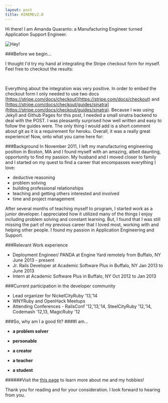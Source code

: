 ```yaml
---
layout: post
title: HIREMEv2.0
---
```


Hi there! I am Amanda Quaranto: a Manufacturing Engineer turned Application Support Engineer.

![Hey!](http://howstuffworks.files.wordpress.com/2011/08/panda4.jpg)

###Before we begin...

I thought I'd try my hand at integrating the Stripe checkout form for myself. Feel free to checkout the results: <br /><form action="http://young-ravine-2763.herokuapp.com/charge" method="post" style="text-align:center">
    <script
        src="https://checkout.stripe.com/checkout.js" class="stripe-button"
        data-key="pk_test_REiRXJkBrkRnp8Nn7YdHN7cb" 
        data-amount="0099"
        data-name="HIREMEv2.0"
        data-description="Blog Post : $0.99"
        data-image="https://fbcdn-sphotos-h-a.akamaihd.net/hphotos-ak-xpf1/t31.0-8/10285142_10100871048204455_9142044647718762879_o.jpg"
        data-allow-remember-me="false">
      </script>
</form>	
<br />

 Everything about the integration was very positive. In order to embed the checkout form I only needed to use two docs [https://stripe.com/docs/checkout](https://stripe.com/docs/checkout) and [https://stripe.com/docs/checkout/guides/sinatra](https://stripe.com/docs/checkout/guides/sinatra). Because I was using Jekyll and Github Pages for this post, I needed a small sinatra backend to deal with the POST. I was pleasantly surprised how well written and easy to follow the guides were. The only thing I would add is a short comment about git as it is a requirement for heroku. Overall, it was a really great experience! Now, onto what you came here for:

###Background
In November 2011, I left my manufacturing engineering position in Boston, MA and I found myself with an amazing, albeit daunting, opportunity to find my passion. My husband and I moved closer to family and I started on my quest to find a career that encompasses everything I love:

* deductive reasoning
* problem solving
* building professional relationships
* teaching and getting others interested and involved  
* time and project management

After several months of teaching myself to program, I started work as a junior developer. I appreciated how it utilized many of the things I enjoy including problem solving and constant learning. But, I found that I was still missing the part of my previous career that I loved most, working with and helping other people. I found my passion in Application Engineering and Support.

###Relevant Work experience

* Deployment Engineer/ PANDA at Engine Yard remotely from Buffalo, NY June 2013 - present
* Jr. Rails Developer at Academic Software Plus in Buffalo, NY Jan 2013 to June 2013
* Intern at Academic Software Plus in Buffalo, NY Oct 2012 to Jan 2013

###Current participation in the developer community

* Lead organizer for NickelCityRuby '13,'14
* WNYRuby and OpenHack Meetups
* Attending Conferences - RailsConf '12,'13,'14, SteelCityRuby '12,'14, Codemash '12,13, MagicRuby '12

###So, why am I a good fit?
####I am...

* **a problem solver**

<!-- As a manufacturing engineer one of my primary functions was "problem solver". This included customer/supplier issues, design problems, and machine programming and maintenance.

This was further improved while working as a deployment engineer. I spent most of my workday helping new customers get comfortable with the platform. This was done over live chat as well as through skype and email communication.
 -->
* **personable**

<!-- In my final year at RIT, I worked on a capstone project with my entire senior class (11 people). I was selected to be the voice of my capstone group. I presented both our midterm and final presentations to faculty, including the head of the department.

At Engine Yard, I spend much of my time speaking with customers. I always do my very best to make sure the customer has everything they need to be successful. -->

* **a creator** 

<!-- I have been spending 

I have been a knitter and crocheter for 15 years. I love the feeling of accomplishment associated with the creation of something tangible. (And, yarn projects are the perfect thing to keep warm during Buffalo winters).
 -->
* **a teacher**

<!-- 
While in my second year of college I started a student chapter of the Society of Manufacturing Engineers(SME).  The group worked on many projects which included programming the hotdog robot [Version 1:Tabletop](http://www.youtube.com/watch?v=enmuwG5rOGA), [Version 2: Mobile](http://www.youtube.com/watch?v=6LXdhUK-wXk). This project was shown at the ImagineRIT festival in Rochester, NY with the hope of getting children interested in engineering.

Also while in college, I was a member of Women in Technology (WIT). Several times a year we invited local girl scouts to RIT to learn about different engineering disciplines. I led the activities for mechanical engineering and material science.

I also organize the local [knit and crochet](www.meetup.com/Buffalo-Knit-and-Crochet) group in Buffalo. Once a month we have a dedicated Learning Night were we teach new members the craft.
 -->

* **a student**

<!-- 
I find that I am constantly learning. I always try to surround myself with intellegent people
 -->

######Visit the [this page](http://aquaranto.github.io/about.html) to learn more about me and my hobbies!


Thank you for reading and for your consideration. I look forward to hearing from you.
